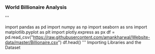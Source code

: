 
### World Billionaire Analysis

'''

import pandas as pd
import numpy as np
import seaborn as sns
import matplotlib.pyplot as plt
import plotly.express as px
df = pd.read_csv("https://raw.githubusercontent.com/amankharwal/Website-data/master/Billionaire.csv")
df.head()
'''
Importing Libraries and the Dataset





